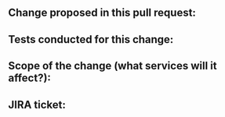 ## Change proposed in this pull request:

## Tests conducted for this change:

## Scope of the change (what services will it affect?):

## JIRA ticket:
